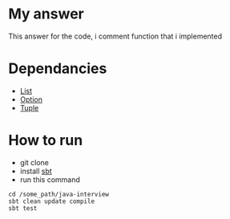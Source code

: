 # My answer 

This answer for the  code, 
i comment function that i implemented

# Dependancies

* [List](https://docs.vavr.io/#_list)
* [Option](https://docs.vavr.io/#_option)
* [Tuple](https://docs.vavr.io/#_tuples)

# How to run

* git clone
* install [sbt](https://www.scala-sbt.org/)
* run this command

```
cd /some_path/java-interview
sbt clean update compile
sbt test
```
